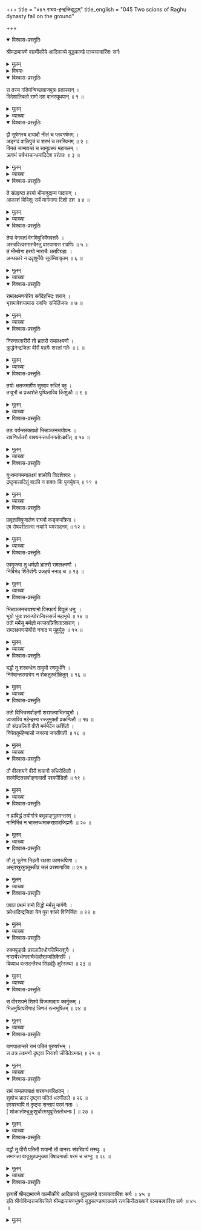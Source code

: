 +++
title = "०४५ राघव-इन्द्रजिद्युद्धम्"
title_english = "045 Two scions of Raghu dynasty fall on the ground"

+++

<details open><summary>विश्वास-प्रस्तुतिः</summary>

श्रीमद्रामायणे वाल्मीकीये आदिकाव्ये युद्धकाण्डे पञ्चचत्वारिंशः सर्गः
</details>

<details><summary>मूलम्</summary>

श्रीमद्रामायणे वाल्मीकीये आदिकाव्ये युद्धकाण्डे पञ्चचत्वारिंशः सर्गः
</details>

<details><summary>विषयाः</summary>

रामेणान्तरिक्षेऽन्तर्हितेन्द्रजिदन्वेषणायाङ्गदादिवानरदशकनियोजनम् ॥ १ ॥ इन्द्रजिता वृक्षोत्क्षेपेणान्तरिक्षंप्रविष्टानामङ्गदादीनामङ्गेषु शरवर्षणेनतन्निवारणम् ॥ २ ॥ तथा नागास्त्रेण रामलक्ष्मणयोर्बन्धनम् ॥ ३ ॥ अस्त्रबन्धेन भुविशयानौराघवौपरिवार्य हनुमदादिभिः शोकेनावस्थानम् ॥ ४ ॥

</details>

<details open><summary>विश्वास-प्रस्तुतिः</summary>

स तस्य गतिमन्विच्छन्राजपुत्रः प्रतापवान् ।  
दिदेशातिबलो रामो दश वानरयूथपान् ॥ १ ॥
</details>

<details><summary>मूलम्</summary>

स तस्य गतिमन्विच्छन्राजपुत्रः प्रतापवान् ।  
दिदेशातिबलो रामो दश वानरयूथपान् ॥ १ ॥
</details>

<details><summary>व्याख्या</summary>

अथ नागपाशबन्धः पञ्चचत्वारिंशे–स तस्येत्यादि ॥ गम्यत इति गतिः स्थानम् ॥ १ ॥
</details>

<details open><summary>विश्वास-प्रस्तुतिः</summary>

द्वौ सुषेणस्य दायादौ नीलं च प्लवगर्षभम् ।  
अङ्गदं वालिपुत्रं च शरभं च तरस्विनम् ॥ २ ॥  
विनतं जाम्बवन्तं च सानुप्रस्थं महाबलम् ।  
ऋषभं चर्षभस्कन्धमादिदेश परंतपः ॥ ३ ॥
</details>

<details><summary>मूलम्</summary>

द्वौ सुषेणस्य दायादौ नीलं च प्लवगर्षभम् ।  
अङ्गदं वालिपुत्रं च शरभं च तरस्विनम् ॥ २ ॥  
विनतं जाम्बवन्तं च सानुप्रस्थं महाबलम् ।  
ऋषभं चर्षभस्कन्धमादिदेश परंतपः ॥ ३ ॥
</details>

<details><summary>व्याख्या</summary>

तानेव दश यूथपान्दर्शयति — द्वावित्यादिना ॥ दायादौ पुत्रौ । दायादौ सुतबान्धवौ इत्यमरः ॥ २-३ ॥
</details>

<details open><summary>विश्वास-प्रस्तुतिः</summary>

ते संप्रहृष्टा हरयो भीमानुद्यम्य पादपान् ।  
आकाशं विविशुः सर्वे मार्गमाणा दिशो दश ॥ ४ ॥
</details>

<details><summary>मूलम्</summary>

ते संप्रहृष्टा हरयो भीमानुद्यम्य पादपान् ।  
आकाशं विविशुः सर्वे मार्गमाणा दिशो दश ॥ ४ ॥
</details>

<details><summary>व्याख्या</summary>

मार्गमाणाः मार्गितुमित्यर्थः ॥ ४ ॥
</details>

<details open><summary>विश्वास-प्रस्तुतिः</summary>

तेषां वेगवतां वेगमिषुभिर्वेगवत्तरैः ।  
अस्त्रवित्परमास्त्रैस्तु वारयामास रावणिः ॥ ५ ॥  
तं भीमवेगा हरयो नाराचैः क्षतविग्रहाः ।  
अन्धकारे न ददृशुर्मेघैः सूर्यमिवावृतम् ॥ ६ ॥
</details>

<details><summary>मूलम्</summary>

तेषां वेगवतां वेगमिषुभिर्वेगवत्तरैः ।  
अस्त्रवित्परमास्त्रैस्तु वारयामास रावणिः ॥ ५ ॥  
तं भीमवेगा हरयो नाराचैः क्षतविग्रहाः ।  
अन्धकारे न ददृशुर्मेघैः सूर्यमिवावृतम् ॥ ६ ॥
</details>

<details><summary>व्याख्या</summary>

परमास्त्रैरिषुभिः परमास्त्ररूपैरिषुभिः ॥ ५ – ६ ॥
</details>

<details open><summary>विश्वास-प्रस्तुतिः</summary>

रामलक्ष्मणयोरेव सर्वदेहभिदः शरान् ।  
भृशमावेशयामास रावणिः समितिंजयः ॥ ७ ॥
</details>

<details><summary>मूलम्</summary>

रामलक्ष्मणयोरेव सर्वदेहभिदः शरान् ।  
भृशमावेशयामास रावणिः समितिंजयः ॥ ७ ॥
</details>

<details><summary>व्याख्या</summary>

भृशं सर्वदेहमिदः शरान् रामलक्ष्मणयोरेवाधिकरणयोरावेशयामास ॥ ७ ॥
</details>

<details open><summary>विश्वास-प्रस्तुतिः</summary>

निरन्तरशरीरौ तौ भ्रातरौ रामलक्ष्मणौ ।  
क्रुद्धेनेन्द्रजिता वीरौ पन्नगैः शरतां गतैः ॥ ८ ॥
</details>

<details><summary>मूलम्</summary>

निरन्तरशरीरौ तौ भ्रातरौ रामलक्ष्मणौ ।  
क्रुद्धेनेन्द्रजिता वीरौ पन्नगैः शरतां गतैः ॥ ८ ॥
</details>

<details><summary>व्याख्या</summary>

निरन्तरशरीरौ कृताविति शेषः । शरतां गतैः शरकार्यं भेदनादिकं कुर्वद्भिरित्यर्थः ॥ ८ ॥
</details>

<details open><summary>विश्वास-प्रस्तुतिः</summary>

तयोः क्षतजमार्गेण सुस्राव रुधिरं बहु ।  
तावुभौ च प्रकाशेते पुष्पिताविव किंशुकौ ॥ ९ ॥
</details>

<details><summary>मूलम्</summary>

तयोः क्षतजमार्गेण सुस्राव रुधिरं बहु ।  
तावुभौ च प्रकाशेते पुष्पिताविव किंशुकौ ॥ ९ ॥
</details>

<details><summary>व्याख्या</summary>

क्षतेन जातो मार्गः क्षतजमार्गः । ननु न भूतसङ्घसंस्थानो देहोस्य परमात्मनः । न तस्य प्राकृता मूर्तिर्मासमेदोस्थिसंभवा इत्यादिभिः रामलक्ष्मणयोर्दिव्यविग्रहस्याप्राकृत -त्वस्मरणात्कथं रुधिरोद्गमइति चेदत्राहुः । वस्तुतोऽनयो रुधिराभावेपि मनुष्यभावनानुरोधेन नट इव रुधिराणि दर्शयतः स्म । नन्वेवं निर्बन्धेन मनुष्यभावं भावयतः किं प्रयोजनं । शृणु । सर्वात्मना मनुष्यभावनाननुरोधे जन एवं मन्येत । नायं मर्त्यः किं तु देवः तेन तद्वदस्माकं न शक्यमनुष्ठातुं धर्मानिति । सर्वथामनुष्यभावनायांतुमहाजनानुष्ठानदर्शनेन स्वयमनुष्ठास्यतिलोक इतिरहस्यं । रावणस्य मनुष्यैकवध्यत्वेन तद्भावनेत्यप्याहुः । नागपाशबद्धतयावस्थानंतु धर्मनिरतानामपिकदाचिदापदुपतिष्ठति निवर्ततेचझटितीति लोकानां प्रदर्शनायेति । एवं मोहादिष्वपिद्रष्टव्यम् ॥ ९ ॥
</details>

<details open><summary>विश्वास-प्रस्तुतिः</summary>

ततः पर्यन्तरक्ताक्षो भिन्नाञ्जनचयोपमः ।  
रावणिर्भ्रातरौ वाक्यमन्तर्धानगतोऽब्रवीत् ॥ १० ॥
</details>

<details><summary>मूलम्</summary>

ततः पर्यन्तरक्ताक्षो भिन्नाञ्जनचयोपमः ।  
रावणिर्भ्रातरौ वाक्यमन्तर्धानगतोऽब्रवीत् ॥ १० ॥
</details>

<details><summary>व्याख्या</summary>

पर्यन्तरक्ताक्ष इत्यनेन ईषत्कोपवत्त्वं लक्ष्यते ॥ १० ॥
</details>

<details open><summary>विश्वास-प्रस्तुतिः</summary>

युध्यमानमनालक्ष्यं शक्रोपि त्रिदशेश्वरः ।  
द्रष्टुमासादितुं वाऽपि न शक्तः किं पुनर्युवाम् ॥ ११ ॥
</details>

<details><summary>मूलम्</summary>

युध्यमानमनालक्ष्यं शक्रोपि त्रिदशेश्वरः ।  
द्रष्टुमासादितुं वाऽपि न शक्तः किं पुनर्युवाम् ॥ ११ ॥
</details>

<details><summary>व्याख्या</summary>

अनालक्ष्यं यथा भवति तथा युध्यमानं मां शक्रस्त्रिदशेश्वरोपि द्रष्टुं मायया बलान्तरेण आसादितुंवापि नशक्तः । किं पुनर्युवां मानुषावित्यर्थः ॥ ११ ॥
</details>

<details open><summary>विश्वास-प्रस्तुतिः</summary>

प्रावृताविषुजालेन राघवौ कङ्कपत्रिणा ।  
एष रोषपरीतात्मा नयामि यमसादनम् ॥ १२ ॥
</details>

<details><summary>मूलम्</summary>

प्रावृताविषुजालेन राघवौ कङ्कपत्रिणा ।  
एष रोषपरीतात्मा नयामि यमसादनम् ॥ १२ ॥
</details>

<details><summary>व्याख्या</summary>

राघवाविति संबोधनं । अत्रापि युवामिति द्वितीयान्ततया विपरिणम्यानुषञ्जनीयम् । कङ्कपत्रिणा कङ्कपत्रवता । एष इत्यव्यवधानद्योतनाय ॥ १२ ॥
</details>

<details open><summary>विश्वास-प्रस्तुतिः</summary>

एवमुक्त्वा तु धर्मज्ञौ भ्रातरौ रामलक्ष्मणौ ।  
निर्बिभेद र्शितैर्वाणैः प्रजहर्ष ननाद च ॥ १३ ॥
</details>

<details><summary>मूलम्</summary>

एवमुक्त्वा तु धर्मज्ञौ भ्रातरौ रामलक्ष्मणौ ।  
निर्बिभेद र्शितैर्वाणैः प्रजहर्ष ननाद च ॥ १३ ॥
</details>

<details><summary>व्याख्या</summary>

धर्मज्ञाविति । शब्दवेधप्रयोगासहिष्णू इत्यर्थः ॥ १३ ॥
</details>

<details open><summary>विश्वास-प्रस्तुतिः</summary>

भिन्नाञ्जनचयश्यामो विस्फार्य विपुलं धनुः ।  
भूयो भूयः शरान्घोरान्विससर्ज महामृधे ॥ १४ ॥  
ततो मर्मसु मर्मज्ञो मज्जयन्निशिताञ्शरान् ।  
रामलक्ष्मणयोर्वीरो ननाद च मुहुर्मुहुः ॥ १५ ॥
</details>

<details><summary>मूलम्</summary>

भिन्नाञ्जनचयश्यामो विस्फार्य विपुलं धनुः ।  
भूयो भूयः शरान्घोरान्विससर्ज महामृधे ॥ १४ ॥  
ततो मर्मसु मर्मज्ञो मज्जयन्निशिताञ्शरान् ।  
रामलक्ष्मणयोर्वीरो ननाद च मुहुर्मुहुः ॥ १५ ॥
</details>

<details><summary>व्याख्या</summary>

अञ्जनोपरिप्रदेशस्य धूसरत्यसंभवात् भिन्नेत्युक्तम् ॥ १४-१५ ॥
</details>

<details open><summary>विश्वास-प्रस्तुतिः</summary>

बद्धौ तु शरबन्धेन तावुभौ रणमूर्धनि ।  
निमेषान्तरमात्रेण न शेकतुरुदीक्षितुम् ॥ १६ ॥
</details>

<details><summary>मूलम्</summary>

बद्धौ तु शरबन्धेन तावुभौ रणमूर्धनि ।  
निमेषान्तरमात्रेण न शेकतुरुदीक्षितुम् ॥ १६ ॥
</details>

<details><summary>व्याख्या</summary>

निमेषान्तरमात्रेण निमेषावकाशमात्रेण क्षणमात्रेणेत्यर्थः ॥ १६ ॥
</details>

<details open><summary>विश्वास-प्रस्तुतिः</summary>

ततो विभिन्नसर्वाङ्गौ शरशल्याचितावुभौ ।  
ध्वजाविव महेन्द्रस्य रज्जुमुक्तौ प्रकम्पितौ ॥ १७ ॥  
तौ संप्रचलितौ वीरौ मर्मभेदेन कर्शितौ ।  
निपेततुर्महेष्वासौ जगत्यां जगतीपती ॥ १८ ॥
</details>

<details><summary>मूलम्</summary>

ततो विभिन्नसर्वाङ्गौ शरशल्याचितावुभौ ।  
ध्वजाविव महेन्द्रस्य रज्जुमुक्तौ प्रकम्पितौ ॥ १७ ॥  
तौ संप्रचलितौ वीरौ मर्मभेदेन कर्शितौ ।  
निपेततुर्महेष्वासौ जगत्यां जगतीपती ॥ १८ ॥
</details>

<details><summary>व्याख्या</summary>

शरशल्याचितौ शराग्रप्रोतौ कृतौ । रज्जुमुक्तौ मुक्तरज्जू । अतएव प्रकम्पितौ महेन्द्रस्य ध्वजाविव कृतौ । जगत्यां भूमौ । जगतीपती भूपती ॥ १७ – १८ ॥
</details>

<details open><summary>विश्वास-प्रस्तुतिः</summary>

तौ वीरशयने वीरौ शयानौ रुधिरोक्षितौ ।  
शरवेष्टितसर्वाङ्गावार्तौ परमपीडितौ ॥ १९ ॥
</details>

<details><summary>मूलम्</summary>

तौ वीरशयने वीरौ शयानौ रुधिरोक्षितौ ।  
शरवेष्टितसर्वाङ्गावार्तौ परमपीडितौ ॥ १९ ॥
</details>

<details><summary>व्याख्या</summary>

वीराः शेरतेऽस्मिन्निति वीरशयनं रणभूमिः । शरतल्पं वा । शरवेष्टितसर्वाङ्गौ शरभूतसर्पवेष्टितसर्वाङ्गौ आर्तौ मनःपीडावन्तौ । परमपीडितौ शारीरकपीडावन्तौ । अभूतामिति शेषः ॥ १९ ॥
</details>

<details open><summary>विश्वास-प्रस्तुतिः</summary>

न ह्यविद्धं तयोर्गात्रे बभूवाङ्गुलमन्तरम् ।  
नानिर्भिन्नं न चास्तब्धमाकराग्रादजिह्मगैः ॥ २० ॥
</details>

<details><summary>मूलम्</summary>

न ह्यविद्धं तयोर्गात्रे बभूवाङ्गुलमन्तरम् ।  
नानिर्भिन्नं न चास्तब्धमाकराग्रादजिह्मगैः ॥ २० ॥
</details>

<details><summary>व्याख्या</summary>

अङ्गुलं अङ्गुलिप्रमाणं । अथवा अङ्गुलिरङ्गुल इति त्रिकाण्डीस्मरणात् । अङ्गुलिप्रमाणवाच्यङ्गुलशब्दोकारान्तोप्यस्ति । तयोर्गात्रमङ्गुलमानेप्यवकाशे अविद्धं नाभूदिति भावः । यद्वा तयोर्गात्रं आङ्गुलं अङ्गुलसंबन्ध्यप्यन्तरमवकाशः । आकराग्रात्कराग्रपर्यन्तं । अजिह्मगैः सर्परूपशरैः । अविद्धं न बभूव । अस्तब्धं अनिश्चलं च न बभूव । अनिर्भिन्नं च न बभूव ॥ २० ॥
</details>

<details open><summary>विश्वास-प्रस्तुतिः</summary>

तौ तु क्रूरेण निहतौ रक्षसा कामरूपिणा ।  
असृक्स्रुस्रुवतुस्तीव्रं जलं प्रस्रषणाविव ॥ २१ ॥
</details>

<details><summary>मूलम्</summary>

तौ तु क्रूरेण निहतौ रक्षसा कामरूपिणा ।  
असृक्स्रुस्रुवतुस्तीव्रं जलं प्रस्रषणाविव ॥ २१ ॥
</details>

<details><summary>व्याख्या</summary>

तीव्रं अत्यन्तं । प्रस्रवणौ गिरिविशेषौ ॥ २१ ॥
</details>

<details open><summary>विश्वास-प्रस्तुतिः</summary>

पपात प्रथमं रामो विद्धो मर्मसु मार्गणैः ।  
क्रोधादिन्द्रजिता येन पुरा शक्रो विनिर्जितः ॥ २२ ॥
</details>

<details><summary>मूलम्</summary>

पपात प्रथमं रामो विद्धो मर्मसु मार्गणैः ।  
क्रोधादिन्द्रजिता येन पुरा शक्रो विनिर्जितः ॥ २२ ॥
</details>

<details><summary>व्याख्या</summary>

इन्द्रजित्वं निर्वक्ति-येनेति ॥ २२ ॥
</details>

<details open><summary>विश्वास-प्रस्तुतिः</summary>

रुक्मपुङ्खैः प्रसन्नाग्रैरधोगतिभिराशुगैः ।  
नाराचैरर्धनाराचैर्भल्लैरञ्जलिकैरपि ।  
विव्याध वत्सदन्तैश्च सिंहदंष्ट्रैः क्षुरैस्तथा ॥ २३ ॥
</details>

<details><summary>मूलम्</summary>

रुक्मपुङ्खैः प्रसन्नाग्रैरधोगतिभिराशुगैः ।  
नाराचैरर्धनाराचैर्भल्लैरञ्जलिकैरपि ।  
विव्याध वत्सदन्तैश्च सिंहदंष्ट्रैः क्षुरैस्तथा ॥ २३ ॥
</details>

<details><summary>व्याख्या</summary>

नागास्त्रप्रयोगानन्तरं केवलशरैरपि विव्याधेत्याह- रुक्मपुङ्खैरित्यादिना ॥ प्रसन्नाग्रैः उन्मृष्टाप्रैरित्यर्थः। प्रहर्तुराकाशस्थत्वेनाधोगतिभिः । आशुगैः वक्ष्यमाणविशेषभिन्नैः । नाराचैः ऋजुवृत्ताग्रैः । अर्धनाराचैः मध्ये भिन्ननाराचतुल्यैः । भल्लैः परश्वधाग्रैः । अञ्जलिकैः अञ्जलिसदृशाग्रैः । वत्सदन्तैः वत्सदन्तसदृशाग्रैः । सिंहदंष्ठैः सिंहृदंष्ट्रासदृशाग्रैः । क्षुरैः क्षुरागैः । अत्रेन्द्रजिदित्यध्याहार्यम् ॥ २३ ॥
</details>

<details open><summary>विश्वास-प्रस्तुतिः</summary>

स वीरशयने शिश्ये विज्यमादाय कार्मुकम् ।  
भिन्नमुष्टिपरीणाहं त्रिणतं रत्नभूषितम् ॥ २४ ॥
</details>

<details><summary>मूलम्</summary>

स वीरशयने शिश्ये विज्यमादाय कार्मुकम् ।  
भिन्नमुष्टिपरीणाहं त्रिणतं रत्नभूषितम् ॥ २४ ॥
</details>

<details><summary>व्याख्या</summary>

भिन्नमुष्टिपरीणाहं शिथिलमुष्टिबन्धं । तृणतन्त्रिषु स्थानेषु पार्श्वयोर्मध्ये च नतं । रुक्मभूषितं रुक्मपट्टबन्धं । विज्यं शरसंधानप्रसङ्गाभावाद्विगतज्यं । कार्मुकं धनुः । आदाय अवलम्ब्य । वीरशरणभूमौ शिश्ये ॥ २४ ॥
</details>

<details open><summary>विश्वास-प्रस्तुतिः</summary>

बाणपातान्तरे रामं पतितं पुरुषर्षभम् ।  
स तत्र लक्ष्मणो दृष्ट्वा निराशो जीवितेऽभवत् ॥ २५ ॥
</details>

<details><summary>मूलम्</summary>

बाणपातान्तरे रामं पतितं पुरुषर्षभम् ।  
स तत्र लक्ष्मणो दृष्ट्वा निराशो जीवितेऽभवत् ॥ २५ ॥
</details>

<details><summary>व्याख्या</summary>

बाणपातान्तरे शरतल्पे ॥ २५ ॥
</details>

<details open><summary>विश्वास-प्रस्तुतिः</summary>

रामं कमलपत्राक्षं शरबन्धपरिक्षतम् ।  
शुशोच भ्रातरं दृष्ट्वा पतितं धरणीतले ॥ २६ ॥  
हरयश्चापि तं दृष्ट्वा सन्तापं परमं गताः ।  
\[ शोकार्ताश्चुक्रुशुर्घोरमश्रुपूरितलोचनाः \] ॥ २७ ॥
</details>

<details><summary>मूलम्</summary>

रामं कमलपत्राक्षं शरबन्धपरिक्षतम् ।  
शुशोच भ्रातरं दृष्ट्वा पतितं धरणीतले ॥ २६ ॥  
हरयश्चापि तं दृष्ट्वा सन्तापं परमं गताः ।  
\[ शोकार्ताश्चुक्रुशुर्घोरमश्रुपूरितलोचनाः \] ॥ २७ ॥
</details>

<details><summary>व्याख्या</summary>

शरबन्धपरिक्षतं । बन्धः क्षतश्चेति द्वयमत्र शरकार्यमुच्यते ॥ २६ – २७ ॥
</details>

<details open><summary>विश्वास-प्रस्तुतिः</summary>

बद्धौ तु वीरौ पतितौ शयानौ तौ वानराः संपरिवार्य तस्थुः ॥  
समागता वायुसुतप्रमुख्या विषादमार्ताः परमं च जग्मुः ॥ २८ ॥
</details>

<details><summary>मूलम्</summary>

बद्धौ तु वीरौ पतितौ शयानौ तौ वानराः संपरिवार्य तस्थुः ॥  
समागता वायुसुतप्रमुख्या विषादमार्ताः परमं च जग्मुः ॥ २८ ॥
</details>

<details><summary>व्याख्या</summary>

बद्धाविति । आदौ नागपाशबद्धौ । अथ शयानौ तु तौ वीरौ संपरिवार्य वायुसुतादयो वानरास्तस्थुः । विषादं दुःखं । जग्मुश्चेत्यन्वयः ॥ २८ ॥
</details>

<details open><summary>विश्वास-प्रस्तुतिः</summary>

इत्यार्षे श्रीमद्रामायणे वाल्मीकीये आदिकाव्ये युद्धकाण्डे पञ्चचत्वारिंशः सर्गः ॥ ४५ ॥  
इति श्रीगोविन्दराजविरचिते श्रीमद्रामायणभूषणे युद्धकाण्डव्याख्याने रत्नकिरीटाख्याने पञ्चचत्वारिंशः सर्गः ॥ ४५ ॥
</details>

<details><summary>मूलम्</summary>

इत्यार्षे श्रीमद्रामायणे वाल्मीकीये आदिकाव्ये युद्धकाण्डे पञ्चचत्वारिंशः सर्गः ॥ ४५ ॥  
इति श्रीगोविन्दराजविरचिते श्रीमद्रामायणभूषणे युद्धकाण्डव्याख्याने रत्नकिरीटाख्याने पञ्चचत्वारिंशः सर्गः ॥ ४५ ॥
</details>

